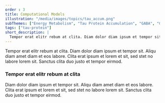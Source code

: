 ```yaml
---
order : 3
title: Computational Models
illustration: "/media/images/topics/tau_accum.png"
subThemes: ["Energy Metabolism", "Tau Protein Accumulation", "GABA", "Glutamate", "Neuro-Glia Vascular Model", "Neurodegeneration", "Pretidctive Pathophysiology"]
tags: ["tau-protein"]
short_description: |
  Tempor erat elitr rebum at clita. Diam dolor diam ipsum et tempor sit. Aliqu diam amet diam et eos labore. Clita erat ipsum et lorem et sit, sed stet no labore lorem sit. Sanctus clita duo justo et tempor eirmod.
---
```


Tempor erat elitr rebum at clita. Diam dolor diam ipsum et tempor sit. Aliqu diam amet diam et eos labore. Clita erat ipsum et lorem et sit, sed stet no labore lorem sit. Sanctus clita duo justo et tempor eirmod.

### Tempor erat elitr rebum at clita

Diam dolor diam ipsum et tempor sit. Aliqu diam amet diam et eos labore. Clita erat ipsum et lorem et sit, sed stet no labore lorem sit. Sanctus clita duo justo et tempor eirmod.
